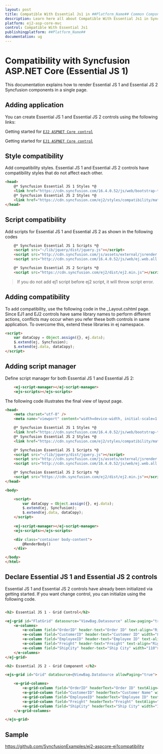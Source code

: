 ```yaml
---
layout: post
title: Compatible With Essential Js1 in ##Platform_Name## Common Component
description: Learn here all about Compatible With Essential Js1 in Syncfusion ##Platform_Name## Common component and more.
platform: ej2-asp-core-mvc
control: Compatible With Essential Js1
publishingplatform: ##Platform_Name##
documentation: ug
---
```


# Compatibility with Syncfusion ASP.NET Core (Essential JS 1)

This documentation explains how to render  Essential JS 1 and Essential JS 2 Syncfusion components in a single page.

## Adding application

You can create Essential JS 1 and Essential JS 2 controls using the following links:

Getting started for [`EJ2 ASPNET Core control`](https://ej2.syncfusion.com/aspnetcore/documentation/grid/getting-started-core/)

Getting started for [`EJ1 ASPNET Core control`](https://help.syncfusion.com/aspnet-core/grid/getting-started)

## Style compatibility

Add compatibility styles. Essential JS 1 and Essential JS 2 controls have compatibility styles that do not affect each other.

```html
<head>
    @* Syncfusion Essential JS 1 Styles *@
    <link href="https://cdn.syncfusion.com/16.4.0.52/js/web/bootstrap-theme/ej.web.all.compatibility.min.css"  rel="stylesheet"/>
    @* Syncfusion Essential JS 2 Styles *@
    <link href="https://cdn.syncfusion.com/ej2/styles/compatibility/material.css" rel="stylesheet" />
</head>
```

## Script compatibility

Add scripts for Essential JS 1 and Essential JS 2 as shown in the following codes

```html
    @* Syncfusion Essential JS 1 Scripts *@
    <script src="~/lib/jquery/dist/jquery.js"></script>
    <script src="http://cdn.syncfusion.com/js/assets/external/jsrender.min.js"></script>
    <script src="http://cdn.syncfusion.com/16.4.0.52/js/web/ej.web.all.min.js"></script>

    @* Syncfusion Essential JS 2 Scripts *@
    <script src="https://cdn.syncfusion.com/ej2/dist/ej2.min.js"></script>
```

> If you do not add ej1 script before ej2 script, it will throw script error.

## Adding compatibility

To add compatibility, use the following code in the _Layout.cshtml page. Since EJ1 and EJ2 controls have same library names to perform different actions, conflicts may occur when you refer these both controls in same application. To overcome this, extend these libraries in ej namespace.

```html
<script>
    var dataCopy = Object.assign({}, ej.data);
    $.extend(ej, Syncfusion);
    $.extend(ej.data, dataCopy);
</script>
```

## Adding script manager

Define script manager for both Essential JS 1 and Essential JS 2:

```html
    <ej-script-manager></ej-script-manager>
    <ejs-scripts></ejs-scripts>
```

The following code illustrates the final view of layout page.

```html
<head>
    <meta charset="utf-8" />
    <meta name="viewport" content="width=device-width, initial-scale=1.0">

    @* Syncfusion Essential JS 1 Styles *@
    <link href="https://cdn.syncfusion.com/16.4.0.52/js/web/bootstrap-theme/ej.web.all.compatibility.min.css"  rel="stylesheet"/>
    @* Syncfusion Essential JS 2 Styles *@
    <link href="https://cdn.syncfusion.com/ej2/styles/compatibility/material.css" rel="stylesheet" />

    @* Syncfusion Essential JS 1 Scripts *@
    <script src="~/lib/jquery/dist/jquery.js"></script>
    <script src="http://cdn.syncfusion.com/js/assets/external/jsrender.min.js"></script>
    <script src="http://cdn.syncfusion.com/16.4.0.52/js/web/ej.web.all.min.js"></script>

    @* Syncfusion Essential JS 2 Scripts *@
    <script src="https://cdn.syncfusion.com/ej2/dist/ej2.min.js"></script>
</head>

<body>

    <script>
        var dataCopy = Object.assign({}, ej.data);
        $.extend(ej, Syncfusion);
        $.extend(ej.data, dataCopy);
    </script>
     
    <ej-script-manager></ej-script-manager>
    <ejs-scripts></ejs-scripts>

    <div class="container body-content">
        @RenderBody()
    </div>

</body>
</html>
```

## Declare Essential JS 1 and Essential JS 2 controls

Essential JS 1 and Essential JS 2 controls have already been initialized via getting started. If you want change control, you can initialize using the following code.

```html

<h2> Essential JS 1 - Grid Control</h2>

<ej-grid id="FlatGrid" datasource="ViewBag.Datasource" allow-paging="true">
    <e-columns>
        <e-column field="OrderID" header-text="Order ID" text-align="Right" width="70"></e-column>
        <e-column field="CustomerID" header-text="Customer ID" width="80"></e-column>
        <e-column field="EmployeeID" header-text="Employee ID" text-align="Left" width="75"></e-column>
        <e-column field="Freight" header-text="Freight" text-align="Right" format="{0:C2}" width="75"></e-column>
        <e-column field="ShipCity" header-text="Ship City" width="110"></e-column>
    </e-columns>
</ej-grid>

<h2> Essential JS 2 - Grid Component </h2>

<ejs-grid id="Grid" dataSource=@ViewBag.DataSource allowPaging="true">

    <e-grid-columns>
        <e-grid-column field="OrderID" headerText="Order ID" textAlign="Right" width="70"></e-grid-column>
        <e-grid-column field="CustomerID" headerText="Customer Name" width="80"></e-grid-column>
        <e-grid-column field="EmployeeID" headerText="Employee ID" textAlign="Left" width="75"></e-grid-column>
        <e-grid-column field="Freight" headerText="Freight" textAlign="Right" format="C2" width="75"></e-grid-column>
        <e-grid-column field="ShipCity" headerText="Ship City" width="110"></e-grid-column>
    </e-grid-columns>

</ejs-grid>

```

## Sample

https://github.com/SyncfusionExamples/ej2-aspcore-ej1compatibility
